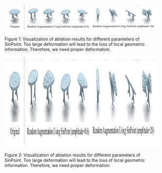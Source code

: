 <div align="center">
  <img src="big2.png">
</div>

Figure 1: Visualization of ablation results for different parameters of SinPoint. Too large deformation will lead to the loss of local geometric information. Therefore, we need proper deformation.

<div align="center">
  <img src="big2.png" width="650px" height="300px">
</div>

Figure 2: Visualization of ablation results for different parameters of SinPoint. Too large deformation will lead to the loss of local geometric information. Therefore, we need proper deformation.
